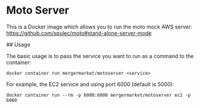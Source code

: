 # Moto Server

This is a Docker image which allows you to run the moto mock AWS server: https://github.com/spulec/moto#stand-alone-server-mode

## Usage

The basic usage is to pass the service you want to run as a command to the container:

```
docker container run mergermarket/motoserver <service>
```

For example, the EC2 service and using port 6000 (default is 5000):

```
docker container run --rm -p 6000:6000 mergermarket/motoserver ec2 -p 6000
```
